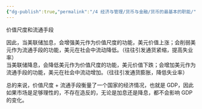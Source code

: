 ```yaml
---
{"dg-publish":true,"permalink":"/4 经济与管理/货币与金融/货币的最基本的职能/","title":"货币的最基本的职能"}
---
```



价值尺度和流通手段

因此，当美联储加息，会增强美元作为价值尺度的功能，美元价值上涨；会削弱美元作为流通手段的功能，美元在社会中流动降低。（往往引发通货紧缩，提高失业率）  
当美联储降息，会降低美元作为价值尺度的功能，美元价值下跌；会增加美元作为流通手段的功能，美元在社会中流动增加。（往往引发通货膨胀，降低失业率）

总的来说，价值尺度 + 流通手段衡量了一个国家的经济情况，也就是 GDP，因此如果市场是足够理性的，不存在造反的，无论是加息还是降息，都不会影响 GDP 的变化。